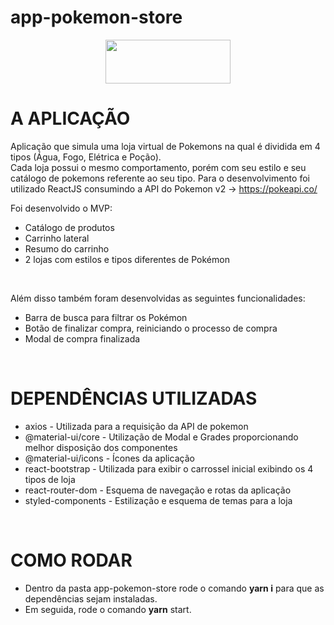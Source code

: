 # app-pokemon-store

<div align="center">

<img src="https://i2.wp.com/multarte.com.br/wp-content/uploads/2019/03/pokemon-png-logo.png?fit=2000%2C736&ssl=1" width="200px" height="70px" />

</div>


# A APLICAÇÃO
Aplicação que simula uma loja virtual de Pokemons na qual é dividida em 4 tipos (Água, Fogo, Elétrica e Poção). 
<br/>
Cada loja possui o mesmo comportamento, porém com seu estilo e seu catálogo de pokemons referente ao seu tipo.
Para o desenvolvimento foi utilizado ReactJS consumindo a API do Pokemon v2 -> https://pokeapi.co/

Foi desenvolvido o MVP:
<ul>
    <li>Catálogo de produtos</li>
    <li>Carrinho lateral</li>
    <li>Resumo do carrinho</li>
    <li>2 lojas com estilos e tipos diferentes de Pokémon</li>
</ul>
<br/>

Além disso também foram desenvolvidas as seguintes funcionalidades:
<ul>
    <li>Barra de busca para filtrar os Pokémon</li>
    <li>Botão de finalizar compra, reiniciando o processo de compra</li>
    <li>Modal de compra finalizada</li>
</ul>

<br/>

# DEPENDÊNCIAS UTILIZADAS
<ul>
    <li>axios - Utilizada para a requisição da API de pokemon</li>
    <li>@material-ui/core - Utilização de Modal e Grades proporcionando melhor disposição dos componentes</li>
    <li>@material-ui/icons - Ícones da aplicação</li>
    <li>react-bootstrap -   Utilizada para exibir o carrossel inicial exibindo os 4 tipos de loja</li>
    <li>react-router-dom - Esquema de navegação e rotas da aplicação</li>
    <li>styled-components - Estilização e esquema de temas para a loja</li>
</ul>

<br/>


# COMO RODAR
<ul>
    <li>Dentro da pasta app-pokemon-store rode o comando <b>yarn i</b> para que as dependências sejam instaladas. </li>
    <li>Em seguida, rode o comando <b>yarn</b> start.</li>
</ul>
